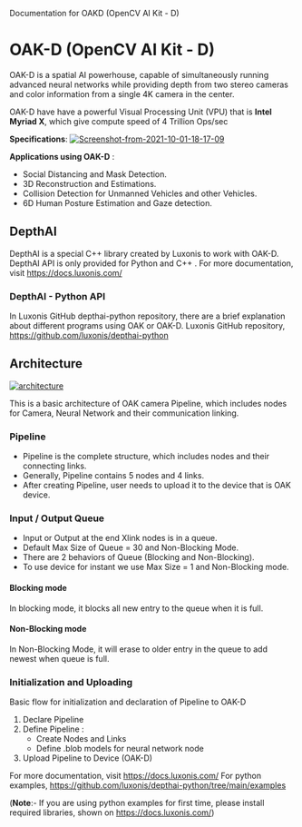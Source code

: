 Documentation for OAKD (OpenCV AI Kit - D)

# OAK-D (OpenCV AI Kit - D)
OAK-D is a spatial AI powerhouse, capable of simultaneously running advanced neural networks while providing depth from two stereo cameras and color information from a single 4K camera in the center.

OAK-D have have a powerful Visual Processing Unit (VPU) that is **Intel Myriad X**, which give compute speed of 4 Trillion Ops/sec

**Specifications**:
<a href="https://imgbb.com/"><img src="https://i.ibb.co/yV1x6CS/Screenshot-from-2021-10-01-18-17-09.png" alt="Screenshot-from-2021-10-01-18-17-09" border="0"></a>

**Applications using OAK-D** :
 - Social Distancing and Mask Detection.
 - 3D Reconstruction and Estimations.
 - Collision Detection for Unmanned Vehicles and other Vehicles.
 - 6D Human Posture Estimation and Gaze detection.
## DepthAI
DepthAI is a special C++ library created by Luxonis to work with OAK-D. DepthAI API is only provided for Python and C++ .
For more documentation, visit https://docs.luxonis.com/

### DepthAI - Python API
In Luxonis GitHub depthai-python repository, there are a brief explanation about different programs using OAK or OAK-D. 
Luxonis GitHub repository, https://github.com/luxonis/depthai-python

## Architecture
<a href="https://ibb.co/PwQyGSB"><img src="https://i.ibb.co/6gBS0d6/architecture.png" alt="architecture" border="0"></a>

This is a basic architecture of OAK camera Pipeline, which includes nodes for Camera, Neural Network and their communication linking.
### Pipeline
- Pipeline is the complete structure, which includes nodes and their connecting links.
- Generally, Pipeline contains 5 nodes and 4 links.
- After creating Pipeline, user needs to upload it to the device that is OAK device. 

### Input / Output Queue
- Input or Output at the end Xlink nodes is in a queue.
- Default Max Size of Queue = 30 and Non-Blocking Mode.
- There are 2 behaviors of Queue (Blocking and Non-Blocking).
- To use device for instant we use Max Size = 1 and Non-Blocking mode.
#### Blocking mode
In blocking mode, it blocks all new entry to the queue when it is full. 
#### Non-Blocking mode
In Non-Blocking Mode, it will erase to older entry in the queue to add newest when queue is full.

### Initialization and Uploading
Basic flow for initialization and declaration of Pipeline to OAK-D
 1. Declare Pipeline
 2. Define Pipeline : 
	- Create Nodes and Links
	- Define .blob models for neural network node
3. Upload Pipeline to Device (OAK-D)

For more documentation, visit https://docs.luxonis.com/
For python examples, https://github.com/luxonis/depthai-python/tree/main/examples


(**Note**:- If you are using python examples for first time, please install required libraries, shown on https://docs.luxonis.com/)